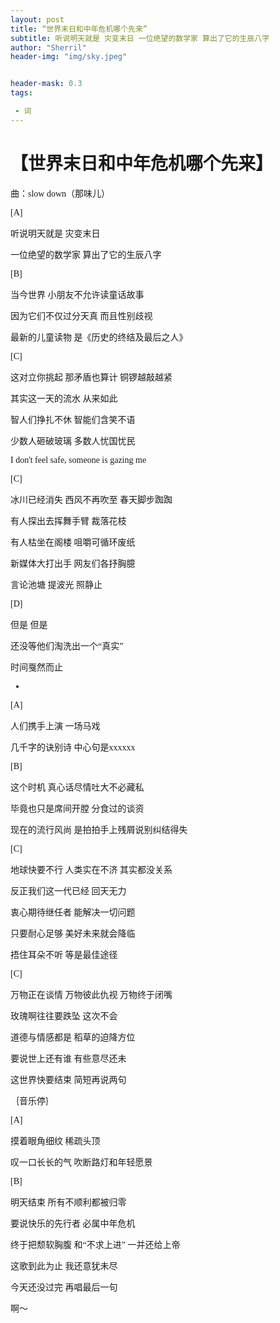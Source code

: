 ```yaml
---
layout: post
title: “世界末日和中年危机哪个先来”
subtitle: 听说明天就是 灾变末日 一位绝望的数学家 算出了它的生辰八字
author: "Sherril"
header-img: "img/sky.jpeg"


header-mask: 0.3
tags:

 - 词
---
```

    

# <font face="仿宋">【世界末日和中年危机哪个先来】


曲：slow down（那味儿）

[A]

听说明天就是 灾变末日

一位绝望的数学家 算出了它的生辰八字

[B]

当今世界 小朋友不允许读童话故事

因为它们不仅过分天真 而且性别歧视

最新的儿童读物 是《历史的终结及最后之人》

[C]

这对立你挑起 那矛盾也算计 铜锣越敲越紧

其实这一天的流水 从来如此

智人们挣扎不休 智能们含笑不语

少数人砸破玻璃 多数人忧国忧民

I don't feel safe, someone is gazing me


[C]

冰川已经消失 西风不再吹至 春天脚步踟踟

有人探出去挥舞手臂 裁落花枝

有人枯坐在阁楼 咀嚼可循环废纸

新媒体大打出手 网友们各抒胸臆

言论池塘 提波光 照静止


[D]

但是 但是

还没等他们淘洗出一个“真实”

时间戛然而止

-

[A]

人们携手上演 一场马戏

几千字的诀别诗 中心句是xxxxxx


[B]

这个时机 真心话尽情吐大不必藏私

毕竟也只是席间开膛 分食过的谈资

现在的流行风尚 是拍拍手上残屑说别纠结得失

[C]

地球快要不行 人类实在不济 其实都没关系

反正我们这一代已经 回天无力

衷心期待继任者 能解决一切问题

只要耐心足够 美好未来就会降临

捂住耳朵不听 等是最佳途径


[C]

万物正在谈情 万物彼此仇视 万物终于闭嘴 

玫瑰啊往往要跌坠 这次不会

道德与情感都是 稻草的迫降方位

要说世上还有谁 有些意尽还未

这世界快要结束 简短再说两句


｛音乐停｝

[A]

摸着眼角细纹 稀疏头顶

叹一口长长的气 吹断路灯和年轻愿景


[B]

明天结束 所有不顺利都被归零

要说快乐的先行者 必属中年危机

终于把颓软胸腹 和“不求上进”  一并还给上帝



这歌到此为止 我还意犹未尽

今天还没过完 再唱最后一句


啊～